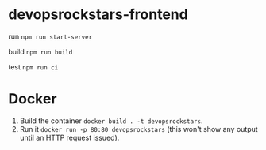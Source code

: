 # devopsrockstars-frontend

run `npm run start-server`

build `npm run build`

test `npm run ci`

# Docker

1. Build the container `docker build . -t devopsrockstars`.
2. Run it `docker run -p 80:80 devopsrockstars` (this won't show any output until an HTTP request issued).